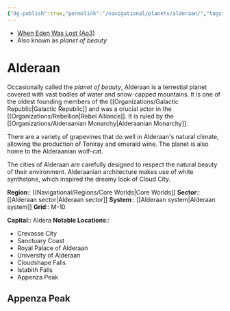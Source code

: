 ```yaml
---
{"dg-publish":true,"permalink":"/navigational/planets/alderaan/","tags":["map","core","alderaansys","alderaansec","planet","commenor","unfinished"]}
---
```


- [When Eden Was Lost (Ao3)](https://archiveofourown.org/works/19334440/chapters/45992584)
- Also known as *planet of beauty*
# Alderaan

Occasionally called the *planet of beauty*, Alderaan is a terrestial planet covered with vast bodies of water and snow-capped mountains. It is one of the oldest founding members of the [[Organizations/Galactic Republic\|Galactic Republic]] and was a crucial actor in the [[Organizations/Rebellion\|Rebel Alliance]]. It is ruled by the [[Organizations/Alderaanian Monarchy\|Alderaanian Monarchy]].

There are a variety of grapevines that do well in Alderaan's natural climate, allowing the production of Toniray and emerald wine. The planet is also home to the Alderaanian wolf-cat. 

The cities of Alderaan are carefully designed to respect the natural beauty of their environment. Alderaanian architecture makes use of white synthstone, which inspired the dreamy look of Cloud City. 

**Region**::  [[Navigational/Regions/Core Worlds\|Core Worlds]]
**Sector**::  [[Alderaan sector\|Alderaan sector]]
**System**::  [[Alderaan system\|Alderaan system]]
**Grid**::  M-10

**Capital**::  Aldera
**Notable Locations**::
- Crevasse City
- Sanctuary Coast
- Royal Palace of Alderaan
- University of Alderaan
- Cloudshape Falls
- Istabith Falls 
- Appenza Peak 

## Appenza Peak
